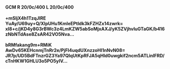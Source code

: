 #### GCM R 20/0c/400 L 20/0c/400
**+mSljX4h1TzqJlRE**<br/>**YuAy/U69uy+Q/XlpUHu1KmIeEPtldk3kFZHZx14zwrk=**<br/>**xI8+c/jKD4y8G3rBWc3z4LmKZW5abSoMjxAXJ/yK5ZVjhvIuGTaGK/b416zNbNTdAse8ZsAR42VO5Nva...**<br/><br/>
**bRMfakang9m+RMiK**<br/>**AwDv65KEHcnmjTnRr2e/PjFI4uqdUXnzzoHI1nNvN08=**<br/>**JR7p/UD5BdFTnzrGZ3Ya97QIqUtKpRFJA5qHld0uwgkif2ncm5ATLinlFRD/cTnHKW1GHLU3o5PO5yIV...**